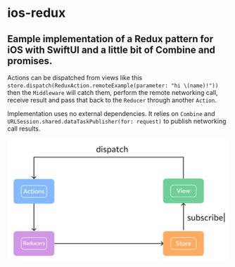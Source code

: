 # ios-redux
## Eample implementation of a Redux pattern for iOS with SwiftUI and a little bit of Combine and promises.

Actions can be dispatched from views like this `store.dispatch(ReduxAction.remoteExample(parameter: "hi \(name)!"))` then the `Middleware` will catch them, perform the remote networking call, receive result and pass that back to the `Reducer` through another `Action`.

Implementation uses no external dependencies. It relies on `Combine` and `URLSession.shared.dataTaskPublisher(for: request)` to publish networking call results.

![plot](./redux.png)

